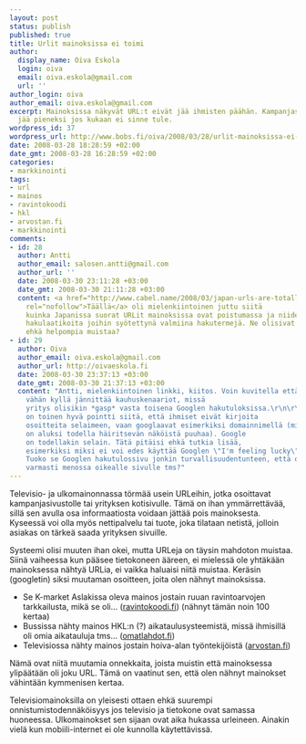 ```yaml
---
layout: post
status: publish
published: true
title: Urlit mainoksissa ei toimi
author:
  display_name: Oiva Eskola
  login: oiva
  email: oiva.eskola@gmail.com
  url: ''
author_login: oiva
author_email: oiva.eskola@gmail.com
excerpt: Mainoksissa näkyvät URL:t eivät jää ihmisten päähän. Kampanjasivuston teho
  jää pieneksi jos kukaan ei sinne tule.
wordpress_id: 37
wordpress_url: http://www.bobs.fi/oiva/2008/03/28/urlit-mainoksissa-ei-toimi/
date: 2008-03-28 18:28:59 +02:00
date_gmt: 2008-03-28 16:28:59 +02:00
categories:
- markkinointi
tags:
- url
- mainos
- ravintokoodi
- hkl
- arvostan.fi
- markkinointi
comments:
- id: 28
  author: Antti
  author_email: salosen.antti@gmail.com
  author_url: ''
  date: 2008-03-30 23:11:28 +03:00
  date_gmt: 2008-03-30 21:11:28 +03:00
  content: <a href="http://www.cabel.name/2008/03/japan-urls-are-totally-out.html"
    rel="nofollow">Täällä</a> oli mielenkiintoinen juttu siitä
    kuinka Japanissa suorat URLit mainoksissa ovat poistumassa ja niiden tilalle tulossa
    hakulaatikoita joihin syötettynä valmiina hakutermejä. Ne olisivat
    ehkä helpompia muistaa?
- id: 29
  author: Oiva
  author_email: oiva.eskola@gmail.com
  author_url: http://oivaeskola.fi
  date: 2008-03-30 23:37:13 +03:00
  date_gmt: 2008-03-30 21:37:13 +03:00
  content: "Antti, mielenkiintoinen linkki, kiitos. Voin kuvitella että mainostajia
    vähän kyllä jännittää kauhuskenaariot, missä
    yritys olisikin *gasp* vasta toisena Googlen hakutuloksissa.\r\n\r\nArtikkelissa
    on toinen hyvä pointti siitä, että ihmiset eivät kirjoita
    osoitteita selaimeen, vaan googlaavat esimerkiksi domainnimellä (mikä
    on aluksi todella häiritsevän näköistä puuhaa). Google
    on todellakin selain. Tätä pitäisi ehkä tutkia lisää,
    esimerkiksi miksi ei voi edes käyttää Googlen \"I'm feeling lucky\"-nappia?
    Tuoko se Googlen hakutulossivu jonkin turvallisuudentunteen, että ollaan
    varmasti menossa oikealle sivulle tms?"
---
```

<p>Televisio- ja ulkomainonnassa törmää usein URLeihin, jotka osoittavat kampanjasivustolle tai yrityksen kotisivulle. Tämä on ihan ymmärrettävää, sillä sen avulla osa informaatiosta voidaan jättää pois mainoksesta. Kyseessä voi olla myös nettipalvelu tai tuote, joka tilataan netistä, jolloin asiakas on tärkeä saada yrityksen sivuille.</p>
<p>Systeemi olisi muuten ihan okei, mutta URLeja on täysin mahdoton muistaa. Siinä vaiheessa kun pääsee tietokoneen ääreen, ei mielessä ole yhtäkään mainoksessa nähtyä URLia, ei vaikka haluaisi niitä muistaa. Keräsin (googletin) siksi muutaman osoitteen, joita olen nähnyt mainoksissa.</p>
<p><a id="more"></a><a id="more-37"></a></p>
<ul>
<li>Se K-market Aslakissa oleva mainos jostain ruuan ravintoarvojen tarkkailusta, mikä se oli... (<a href="https://www.ravintokoodi.fi/nc/nc_login.asp">ravintokoodi.fi</a>) (nähnyt tämän noin 100 kertaa)</li>
<li>Bussissa nähty mainos HKL:n (?) aikataulusysteemistä, missä ihmisillä oli omia aikatauluja tms... (<a href="http://www.omatlahdot.fi/omatlahdot/web">omatlahdot.fi</a>)</li>
<li>Televisiossa nähty mainos jostain hoiva-alan työntekijöistä (<a href="http://www.arvostan.fi/">arvostan.fi</a>)</li>
</ul>
<p>Nämä ovat niitä muutamia onnekkaita, joista muistin että mainoksessa ylipäätään oli joku URL. Tämä on vaatinut sen, että olen nähnyt mainokset vähintään kymmenisen kertaa.</p>
<p>Televisiomainoksilla on yleisesti ottaen ehkä suurempi onnistumistodennäköisyys jos televisio ja tietokone ovat samassa huoneessa. Ulkomainokset sen sijaan ovat aika hukassa urleineen. Ainakin vielä kun mobiili-internet ei ole kunnolla käytettävissä.</p>
